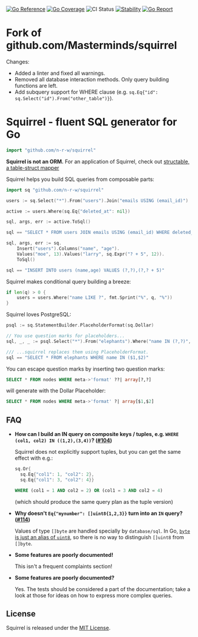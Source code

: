 [![Go Reference](https://pkg.go.dev/badge/github.com/n-r-w/squirrel.svg)](https://pkg.go.dev/github.com/n-r-w/squirrel)
[![Go Coverage](https://github.com/n-r-w/squirrel/wiki/coverage.svg)](https://raw.githack.com/wiki/n-r-w/squirrel/coverage.html)
![CI Status](https://github.com/n-r-w/squirrel/actions/workflows/go.yml/badge.svg)
[![Stability](http://badges.github.io/stability-badges/dist/stable.svg)](http://github.com/badges/stability-badges)
[![Go Report](https://goreportcard.com/badge/github.com/n-r-w/squirrel)](https://goreportcard.com/badge/github.com/n-r-w/squirrel)

# Fork of github.com/Masterminds/squirrel

Changes:

- Added a linter and fixed all warnings.
- Removed all database interaction methods. Only query building functions are left.
- Add subquery support for WHERE clause (e.g. `sq.Eq{"id": sq.Select("id").From("other_table")}`).

# Squirrel - fluent SQL generator for Go

```go
import "github.com/n-r-w/squirrel"
```

**Squirrel is not an ORM.** For an application of Squirrel, check out
[structable, a table-struct mapper](https://github.com/Masterminds/structable)

Squirrel helps you build SQL queries from composable parts:

```go
import sq "github.com/n-r-w/squirrel"

users := sq.Select("*").From("users").Join("emails USING (email_id)")

active := users.Where(sq.Eq{"deleted_at": nil})

sql, args, err := active.ToSql()

sql == "SELECT * FROM users JOIN emails USING (email_id) WHERE deleted_at IS NULL"
```

```go
sql, args, err := sq.
    Insert("users").Columns("name", "age").
    Values("moe", 13).Values("larry", sq.Expr("? + 5", 12)).
    ToSql()

sql == "INSERT INTO users (name,age) VALUES (?,?),(?,? + 5)"
```

Squirrel makes conditional query building a breeze:

```go
if len(q) > 0 {
    users = users.Where("name LIKE ?", fmt.Sprint("%", q, "%"))
}
```

Squirrel loves PostgreSQL:

```go
psql := sq.StatementBuilder.PlaceholderFormat(sq.Dollar)

// You use question marks for placeholders...
sql, _, _ := psql.Select("*").From("elephants").Where("name IN (?,?)", "Dumbo", "Verna").ToSql()

/// ...squirrel replaces them using PlaceholderFormat.
sql == "SELECT * FROM elephants WHERE name IN ($1,$2)"
```

You can escape question marks by inserting two question marks:

```sql
SELECT * FROM nodes WHERE meta->'format' ??| array[?,?]
```

will generate with the Dollar Placeholder:

```sql
SELECT * FROM nodes WHERE meta->'format' ?| array[$1,$2]
```

## FAQ

- **How can I build an IN query on composite keys / tuples, e.g. `WHERE (col1, col2) IN ((1,2),(3,4))`? ([#104](https://github.com/n-r-w/squirrel/issues/104))**

    Squirrel does not explicitly support tuples, but you can get the same effect with e.g.:

    ```go
    sq.Or{
      sq.Eq{"col1": 1, "col2": 2},
      sq.Eq{"col1": 3, "col2": 4}}
    ```

    ```sql
    WHERE (col1 = 1 AND col2 = 2) OR (col1 = 3 AND col2 = 4)
    ```

    (which should produce the same query plan as the tuple version)

- **Why doesn't `Eq{"mynumber": []uint8{1,2,3}}` turn into an `IN` query? ([#114](https://github.com/n-r-w/squirrel/issues/114))**

    Values of type `[]byte` are handled specially by `database/sql`. In Go, [`byte` is just an alias of `uint8`](https://golang.org/pkg/builtin/#byte), so there is no way to distinguish `[]uint8` from `[]byte`.

- **Some features are poorly documented!**

    This isn't a frequent complaints section!

- **Some features are poorly documented?**

    Yes. The tests should be considered a part of the documentation; take a look at those for ideas on how to express more complex queries.

## License

Squirrel is released under the
[MIT License](http://www.opensource.org/licenses/MIT).
